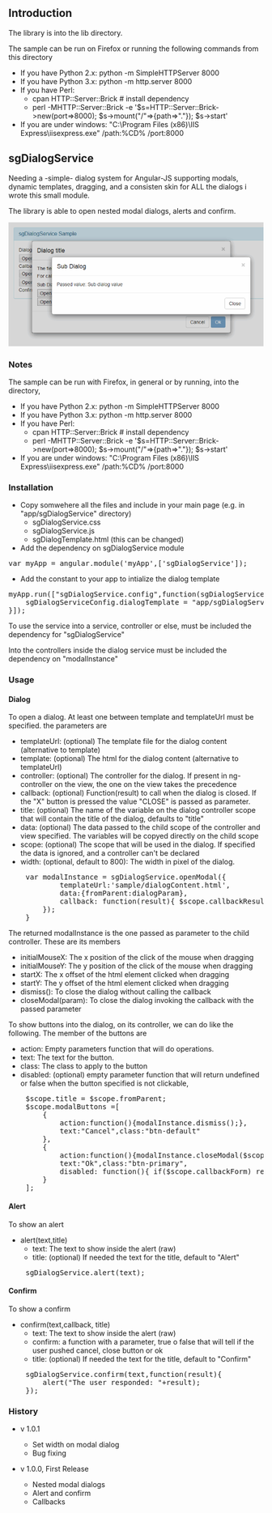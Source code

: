 ## Introduction

The library is into the lib directory.

The sample can be run on Firefox or running the following commands from this directory

* If you have Python 2.x: python -m SimpleHTTPServer 8000
* If you have Python 3.x: python -m http.server 8000
* If you have Perl:
	* cpan HTTP::Server::Brick   # install dependency
	* perl -MHTTP::Server::Brick -e '$s=HTTP::Server::Brick->new(port=>8000); $s->mount("/"=>{path=>"."}); $s->start'
* If you are under windows: "C:\Program Files (x86)\IIS Express\iisexpress.exe" /path:%CD% /port:8000
	
## sgDialogService

Needing a -simple- dialog system for Angular-JS supporting modals, dynamic templates, dragging, 
and a consisten skin for ALL the dialogs i wrote this small module.

The library is able to open nested modal dialogs, alerts and confirm.

![Screenshot](sample.png)

### Notes

The sample can be run with Firefox, in general or by running, into the directory,

* If you have Python 2.x: python -m SimpleHTTPServer 8000
* If you have Python 3.x: python -m http.server 8000
* If you have Perl:
	* cpan HTTP::Server::Brick   # install dependency
	* perl -MHTTP::Server::Brick -e '$s=HTTP::Server::Brick->new(port=>8000); $s->mount("/"=>{path=>"."}); $s->start'
* If you are under windows: "C:\Program Files (x86)\IIS Express\iisexpress.exe" /path:%CD% /port:8000

### Installation 

* Copy somwehere all the files and include in your main page (e.g. in "app/sgDialogService" directory)
	* sgDialogService.css
	* sgDialogService.js
	* sgDialogTemplate.html (this can be changed)
* Add the dependency on sgDialogService module

<pre>
var myApp = angular.module('myApp',['sgDialogService']);
</pre>
	
* Add the constant to your app to intialize the dialog template

<pre>
myApp.run(["sgDialogService.config",function(sgDialogServiceConfig){
	sgDialogServiceConfig.dialogTemplate = "app/sgDialogService/sgDialogTemplate.html";
}]);
</pre>	

To use the service into a service, controller or else, must be included the dependency for "sgDialogService"

Into the controllers inside the dialog service must be included the dependency on "modalInstance"

### Usage

#### Dialog

To open a dialog. At least one between template and templateUrl must be specified. the parameters are

* templateUrl: (optional) The template file for the dialog content (alternative to template)
* template: (optional) The html for the dialog content (alternative to templateUrl)
* controller: (optional) The controller for the dialog. If present in ng-controller on the view, the one
on the view takes the precedence
* callback: (optional) Function(result) to call when the dialog is closed. If the "X" button is pressed the value
"CLOSE" is passed as parameter.
* title: (optional) The name of the variable on the dialog controller scope that will contain the title of the 
dialog, defaults to "title"
* data: (optional) The data passed to the child scope of the controller and view specified. The variables will be copyed
directly on the child scope
* scope: (optional) The scope that will be used in the dialog. If specified the data is ignored, and a controller can't
be declared
* width: (optional, default to 800): The width in pixel of the dialog.

<pre>
	var modalInstance = sgDialogService.openModal({
			templateUrl:'sample/dialogContent.html',
			data:{fromParent:dialogParam},
			callback: function(result){ $scope.callbackResult=result;}
		});
	}
</pre>

The returned modalInstance is the one passed as parameter to the child controller. These are its members

* initialMouseX: The x position of the click of the mouse when dragging
* initialMouseY: The y position of the click of the mouse when dragging
* startX: The x offset of the html element clicked when dragging
* startY: The y offset of the html element clicked when dragging
* dismiss(): To close the dialog without calling the callback
* closeModal(param): To close the dialog invoking the callback with the passed parameter

To show buttons into the dialog, on its controller, we can do like the following. 
The member of the buttons are

* action: Empty parameters function that will do operations.
* text: The text for the button.
* class: The class to apply to the button
* disabled: (optional) empty parameter function that will return undefined or false when
the button specified is not clickable,

<pre>
	$scope.title = $scope.fromParent;
	$scope.modalButtons =[
		{
			action:function(){modalInstance.dismiss();},
			text:"Cancel",class:"btn-default"
		},
		{
			action:function(){modalInstance.closeModal($scope.forCallback);},
			text:"Ok",class:"btn-primary",
			disabled: function(){ if($scope.callbackForm) return $scope.callbackForm.$invalid || !$scope.callbackForm.$dirty;}
		}
	];
</pre>

#### Alert

To show an alert

* alert(text,title)
	* text: The text to show inside the alert (raw)
	* title: (optional) If needed the text for the title, default to "Alert"

<pre>
	sgDialogService.alert(text);
</pre>

#### Confirm

To show a confirm

* confirm(text,callback, title)
	* text: The text to show inside the alert (raw)
	* confirm: a function with a parameter, true o false that will tell if the user pushed cancel, close button or ok
	* title: (optional) If needed the text for the title, default to "Confirm"

<pre>
	sgDialogService.confirm(text,function(result){
		alert("The user responded: "+result);
	});
</pre>

### History

* v 1.0.1
	* Set width on modal dialog
	* Bug fixing
	
* v 1.0.0, First Release
	* Nested modal dialogs
	* Alert and confirm
	* Callbacks	

